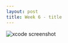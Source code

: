 ```yaml
---
layout: post
title: Week 6 - title
---
```

![xcode screenshot](https://leozhvng23.github.io/dream-blog/images/week6.png)

